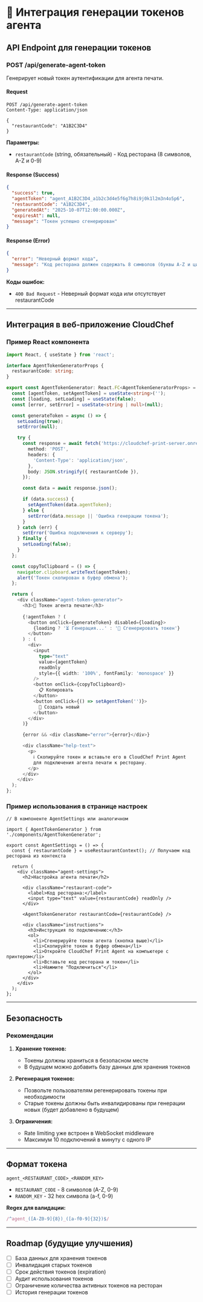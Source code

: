 # 🔌 Интеграция генерации токенов агента

## API Endpoint для генерации токенов

### POST /api/generate-agent-token

Генерирует новый токен аутентификации для агента печати.

#### Request

```http
POST /api/generate-agent-token
Content-Type: application/json

{
  "restaurantCode": "A1B2C3D4"
}
```

**Параметры:**
- `restaurantCode` (string, обязательный) - Код ресторана (8 символов, A-Z и 0-9)

#### Response (Success)

```json
{
  "success": true,
  "agentToken": "agent_A1B2C3D4_a1b2c3d4e5f6g7h8i9j0k1l2m3n4o5p6",
  "restaurantCode": "A1B2C3D4",
  "generatedAt": "2025-10-07T12:00:00.000Z",
  "expiresAt": null,
  "message": "Токен успешно сгенерирован"
}
```

#### Response (Error)

```json
{
  "error": "Неверный формат кода",
  "message": "Код ресторана должен содержать 8 символов (буквы A-Z и цифры 0-9)"
}
```

**Коды ошибок:**
- `400 Bad Request` - Неверный формат кода или отсутствует restaurantCode

---

## Интеграция в веб-приложение CloudChef

### Пример React компонента

```typescript
import React, { useState } from 'react';

interface AgentTokenGeneratorProps {
  restaurantCode: string;
}

export const AgentTokenGenerator: React.FC<AgentTokenGeneratorProps> = ({ restaurantCode }) => {
  const [agentToken, setAgentToken] = useState<string>('');
  const [loading, setLoading] = useState(false);
  const [error, setError] = useState<string | null>(null);

  const generateToken = async () => {
    setLoading(true);
    setError(null);

    try {
      const response = await fetch('https://cloudchef-print-server.onrender.com/api/generate-agent-token', {
        method: 'POST',
        headers: {
          'Content-Type': 'application/json',
        },
        body: JSON.stringify({ restaurantCode }),
      });

      const data = await response.json();

      if (data.success) {
        setAgentToken(data.agentToken);
      } else {
        setError(data.message || 'Ошибка генерации токена');
      }
    } catch (err) {
      setError('Ошибка подключения к серверу');
    } finally {
      setLoading(false);
    }
  };

  const copyToClipboard = () => {
    navigator.clipboard.writeText(agentToken);
    alert('Токен скопирован в буфер обмена');
  };

  return (
    <div className="agent-token-generator">
      <h3>🔑 Токен агента печати</h3>
      
      {!agentToken ? (
        <button onClick={generateToken} disabled={loading}>
          {loading ? '⏳ Генерация...' : '🔑 Сгенерировать токен'}
        </button>
      ) : (
        <div>
          <input 
            type="text" 
            value={agentToken} 
            readOnly 
            style={{ width: '100%', fontFamily: 'monospace' }}
          />
          <button onClick={copyToClipboard}>
            📋 Копировать
          </button>
          <button onClick={() => setAgentToken('')}>
            🔄 Создать новый
          </button>
        </div>
      )}

      {error && <div className="error">{error}</div>}

      <div className="help-text">
        <p>
          ℹ️ Скопируйте токен и вставьте его в CloudChef Print Agent 
          для подключения агента печати к ресторану.
        </p>
      </div>
    </div>
  );
};
```

### Пример использования в странице настроек

```tsx
// В компоненте AgentSettings или аналогичном

import { AgentTokenGenerator } from './components/AgentTokenGenerator';

export const AgentSettings = () => {
  const { restaurantCode } = useRestaurantContext(); // Получаем код ресторана из контекста

  return (
    <div className="agent-settings">
      <h2>Настройка агента печати</h2>
      
      <div className="restaurant-code">
        <label>Код ресторана:</label>
        <input type="text" value={restaurantCode} readOnly />
      </div>

      <AgentTokenGenerator restaurantCode={restaurantCode} />

      <div className="instructions">
        <h3>Инструкция по подключению:</h3>
        <ol>
          <li>Сгенерируйте токен агента (кнопка выше)</li>
          <li>Скопируйте токен в буфер обмена</li>
          <li>Откройте CloudChef Print Agent на компьютере с принтером</li>
          <li>Вставьте код ресторана и токен</li>
          <li>Нажмите "Подключиться"</li>
        </ol>
      </div>
    </div>
  );
};
```

---

## Безопасность

### Рекомендации

1. **Хранение токенов:**
   - Токены должны храниться в безопасном месте
   - В будущем можно добавить базу данных для хранения токенов

2. **Регенерация токенов:**
   - Позвольте пользователям регенерировать токены при необходимости
   - Старые токены должны быть инвалидированы при генерации новых (будет добавлено в будущем)

3. **Ограничения:**
   - Rate limiting уже встроен в WebSocket middleware
   - Максимум 10 подключений в минуту с одного IP

---

## Формат токена

```
agent_<RESTAURANT_CODE>_<RANDOM_KEY>
```

- `RESTAURANT_CODE` - 8 символов (A-Z, 0-9)
- `RANDOM_KEY` - 32 hex символа (a-f, 0-9)

**Regex для валидации:**
```javascript
/^agent_([A-Z0-9]{8})_([a-f0-9]{32})$/
```

---

## Roadmap (будущие улучшения)

- [ ] База данных для хранения токенов
- [ ] Инвалидация старых токенов
- [ ] Срок действия токенов (expiration)
- [ ] Аудит использования токенов
- [ ] Ограничение количества активных токенов на ресторан
- [ ] История генерации токенов
